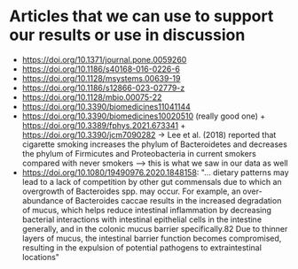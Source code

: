 # Articles that we can use to support our results or use in discussion
- https://doi.org/10.1371/journal.pone.0059260
- https://doi.org/10.1186/s40168-016-0226-6
- https://doi.org/10.1128/msystems.00639-19
- https://doi.org/10.1186/s12866-023-02779-z
- https://doi.org/10.1128/mbio.00075-22
- https://doi.org/10.3390/biomedicines11041144
- https://doi.org/10.3390/biomedicines10020510 (really good one) + https://doi.org/10.3389/fphys.2021.673341 + https://doi.org/10.3390/jcm7090282 -> Lee et al. (2018) reported that cigarette smoking increases the phylum of Bacteroidetes and decreases the phylum of Firmicutes and Proteobacteria in current smokers compared with never smokers --> this is what we saw in our data as well
- https://doi.org/10.1080/19490976.2020.1848158: "... dietary patterns may lead to a lack of competition by other gut commensals due to which an overgrowth of Bacteroides spp. may occur. For example, an over-abundance of Bacteroides caccae results in the increased degradation of mucus, which helps reduce intestinal inflammation by decreasing bacterial interactions with intestinal epithelial cells in the intestine generally, and in the colonic mucus barrier specifically.82 Due to thinner layers of mucus, the intestinal barrier function becomes compromised, resulting in the expulsion of potential pathogens to extraintestinal locations"
